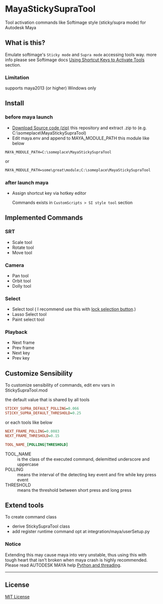 # MayaStickySupraTool

Tool activation commands like Softimage style (sticky/supra mode) for
Autodesk Maya

## What is this?

Emulate softimage's `Sticky mode` and `Supra mode` accessing tools way.
more info please see Softimage docs [Using Shortcut Keys to Activate Tools](http://softimage.wiki.softimage.com/xsidocs/interface_AccessingCommandsandTools.htm)
section.

### Limitation

supports maya2013 (or higher) Windows only

## Install

### before maya launch

* [Download Source code (zip)](https://github.com/yamahigashi/MayaStickySupraTool/releases/latest) this repository and extract .zip to (e.g. C:\someplace\MayaStickySupraTool)
* Edit maya.env and append to MAYA_MODULE_PATH this module like below

```file:bat
MAYA_MODULE_PATH=C:\someplace\MayaStickySupraTool
```

or

```bat
MAYA_MODULE_PATH=some\great\module;C:\someplace\MayaStickySupraTool
```

### after launch maya

* Assign shortcut key via hotkey editor

    Commands exists in `CustomScripts > SI style tool` section


## Implemented Commands

### SRT
* Scale tool
* Rotate tool
* Move tool

### Camera
* Pan tool
* Orbit tool
* Dolly tool

### Select
* Select tool ( I recommend use this with [lock selection button](http://help.autodesk.com/view/MAYAUL/2019/ENU/?guid=GUID-08544BA4-AF96-40C0-885C-0FEF1E02B90F).)
* Lasso Select tool
* Paint select tool

### Playback
* Next frame
* Prev frame
* Next key
* Prev key

## Customize Sensibility

To customize sensibility of commands, edit env vars in StickySupraTool.mod

the default value that is shared by all tools
```ini
STICKY_SUPRA_DEFAULT_POLLING=0.066
STICKY_SUPRA_DEFAULT_THRESHOLD=0.25
```

or each tools like below
```ini
NEXT_FRAME_POLLING=0.0083
NEXT_FRAME_THRESHOLD=0.15
```

```ini
TOOL_NAME_[POLLING|THRESHOLD]
```


<dl>
  <dt>TOOL_NAME</dt>
  <dd>is the class of the executed command, delemitted underscore and uppercase</dd>

  <dt>POLLING</dt>
  <dd>means the interval of the detecting key event and fire while key press event</dd>

  <dt>THRESHOLD</dt>
  <dd>means the threshold between short press and long press</dd>
</dl>

## Extend tools

To create command class

* derive StickySupraTool class
* add register runtime command opt at integration/maya/userSetup.py

### Notice
Extending this may cause maya into very unstable, thus using this with tough heart that isn't broken when maya crash is highly recommended.
Please read AUTODESK MAYA help [Python and threading](http://help.autodesk.com/view/MAYAUL/2016/ENU/?guid=GUID-9B5AECBB-B212-4C92-959A-22599760E91A).

---

## License

[MIT License](http://en.wikipedia.org/wiki/MIT_License)

